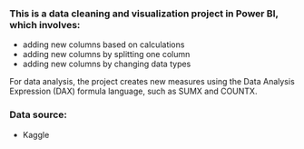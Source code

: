 ### This is a data cleaning and visualization project in Power BI, which involves:
- adding new columns based on calculations
- adding new columns by splitting one column
- adding new columns by changing data types

For data analysis, the project creates new measures using the Data Analysis Expression (DAX) formula language, such as SUMX and COUNTX.

### Data source:

- Kaggle
